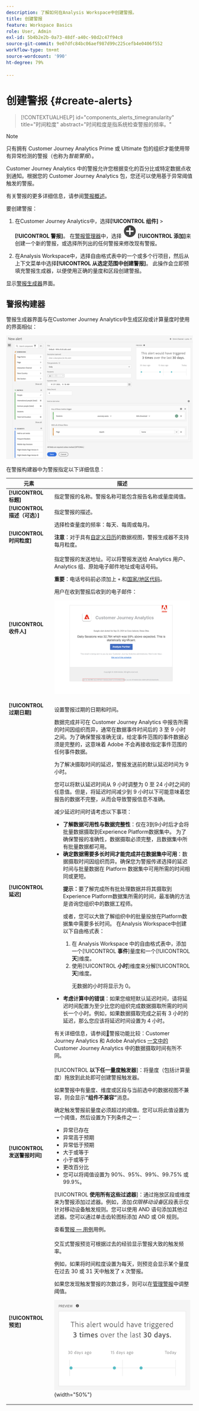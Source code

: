 ```yaml
---
description: 了解如何在Analysis Workspace中创建警报。
title: 创建警报
feature: Workspace Basics
role: User, Admin
exl-id: 5b4b2e2b-0a73-48df-a40c-98d2c47f94c8
source-git-commit: 9e07dfc84bc06aef987d99c225cefb4e0406f552
workflow-type: tm+mt
source-wordcount: '990'
ht-degree: 79%

---
```


# 创建警报 {#create-alerts}

<!-- markdownlint-disable MD034 -->

>[!CONTEXTUALHELP]
>id="components_alerts_timegranularity"
>title="时间粒度"
>abstract="时间粒度是指系统检查警报的频率。"

<!-- markdownlint-enable MD034 -->


>[!NOTE]
>
>只有拥有 Customer Journey Analytics Prime 或 Ultimate 包的组织才能使用带有异常检测的警报（也称为&#x200B;_智能警报_）。

Customer Journey Analytics 中的警报允许您根据变化的百分比或特定数据点收到通知。根据您的 Customer Journey Analytics 包，您还可以使用基于异常阈值触发的警报。

有关警报的更多详细信息，请参阅[警报概述](/help/components/c-intelligent-alerts/intelligent-alerts.md)。

要创建警报：

<!-- Note that there are difference in how alerts are created in CJA vs AA. In AA you can create alerts from the Workspace menu and using a shortcut; these are not possible in CJA... -->

1. 在Customer Journey Analytics中，选择&#x200B;**[!UICONTROL 组件]** > **[!UICONTROL 警报]**。 在[警报管理器](alert-manager.md)中，选择 ![AddCircle](/help/assets/icons/AddCircle.svg) **[!UICONTROL 添加]**&#x200B;来创建一个新的警报，或选择所列出的任何警报来修改现有警报。

1. 在Analysis Workspace中，选择自由格式表中的一个或多个行项目，然后从上下文菜单中选择&#x200B;**[!UICONTROL 从选定范围中创建警报]**。 此操作会立即预填充警报生成器，以便使用正确的量度和区段创建警报。

显示[警报生成器](#alert-builder)界面。


## 警报构建器

警报生成器界面与在Customer Journey Analytics中生成区段或计算量度时使用的界面相似：

![警报构建器界面](assets/alert-builder.png)

在警报构建器中为警报指定以下详细信息：

| 元素 | 描述 |
|---------|----------|
| **[!UICONTROL 标题]** | 指定警报的名称。警报名称可能包含报告名称或量度阈值。 |
| **[!UICONTROL 描述（可选）]** | 指定警报的描述。 |
| **[!UICONTROL 时间粒度]** | 选择检查量度的频率：每天、每周或每月。<p><b>注意</b>：对于具有[自定义日历](/help/data-views/create-dataview.md#calendar)的数据视图，警报生成器不支持每月粒度。<!--true?--></p> |
| **[!UICONTROL 收件人]** | 指定警报的发送地址。可以将警报发送给 Analytics 用户、Analytics 组、原始电子邮件地址或电话号码。<p><b>重要</b>：电话号码前必须加上 `+` 和[国家/地区代码](https://countrycode.org/)。</p><p>用户在收到警报后收到的电子邮件：</p><p>![警报电子邮件](assets/alerts-email.PNG)</p> |
| **[!UICONTROL 过期日期]** | 设置警报过期的日期和时间。 |
| **[!UICONTROL 延迟]** | 数据完成并可在 Customer Journey Analytics 中报告所需的时间因组织而异，通常在数据事件时间后的 3 至 9 小时之间。为了确保警报准确无误，给定事件范围的事件数据必须是完整的，这意味着 Adobe 不会再接收指定事件范围的任何事件数据。<p>为了解决摄取时间的延迟，警报发送前的默认延迟时间为 9 小时。</p><p>您可以将默认延迟时间从 9 小时调整为 0 至 24 小时之间的任意值。但是，将延迟时间减少到 9 小时以下可能意味着您报告的数据不完整，从而会导致警报信息不准确。</p><p>减少延迟时间时请考虑以下事项：</p><ul><li>**了解数据可用性与数据完整性**：仅在3到9小时后才会将批量数据摄取到Experience Platform数据集中。 为了确保警报的准确性，数据摄取必须完整，且数据集中所有批量数据都可用。</li><li>**确定数据需要多长时间才能完成并在数据集中可用**：数据摄取时间因组织而异。确保您为警报传递选择的延迟时间与批量数据在 Platform 数据集中可用所需的时间相同或更短<!--add link? -->。</li><p>**提示：**&#x200B;要了解完成所有批处理数据并将其摄取到Experience Platform数据集所需的时间，最准确的方法是咨询您组织中的数据工程师。</p><p>或者，您可以大致了解组织中的批量投放在Platform数据集中需要多长时间。 在Analysis Workspace中创建以下自由格式表：</p><ol><li>在 Analysis Workspace 中的自由格式表中，添加一个&#x200B;[!UICONTROL **事件**]&#x200B;量度和一个&#x200B;[!UICONTROL **天**]&#x200B;维度。</li><li>使用&#x200B;[!UICONTROL **小时**]&#x200B;维度来分解&#x200B;[!UICONTROL **天**]&#x200B;维度。<p>无数据的小时将显示为 0。</p></li></ol><li>**考虑计算中的错误**：如果您缩短默认延迟时间，请将延迟时间配置为至少比您的组织完成数据摄取所需的时间长一个小时。例如，如果数据摄取完成之前有 3 小时的延迟，那么您应该将延迟时间设置为 4 小时。</li></ul><p>有关详细信息，请参阅[&#128279;](/help/components/c-intelligent-alerts/alerts-feature-comparison.md)警报功能比较：Customer Journey Analytics 和 Adobe Analytics [一文中的](/help/components/c-intelligent-alerts/alerts-feature-comparison.md#data-ingestion-times-vary-in-customer-journey-analytics) Customer Journey Analytics 中的数据摄取时间有所不同。 |
| **[!UICONTROL 发送警报时间]** | [!UICONTROL **以下任一量度触发器**]：将量度（包括计算量度）拖放到此处即可创建警报触发器。<p>如果警报中有量度、维度或区段与当前选中的数据视图不兼容，则会显示&#x200B;**“组件不兼容”**&#x200B;消息。</p><p>确定触发警报前量度必须超过的阈值。您可以将此值设置为一个阈值，然后设置为下列条件之一：</p><ul><li>异常已存在</li><li>异常高于预期</li><li>异常低于预期</li><li>大于或等于</li><li>小于或等于</li><li>更改百分比</li><li>您可以将阈值设置为 90%、95%、99%、99.75% 或 99.9%。</li></ul><p>[!UICONTROL **使用所有这些过滤器**]：通过拖放区段或维度来为警报添加过滤器。例如，添加&#x200B;*仅限移动设备*&#x200B;区段表示仅针对移动设备触发规则。您可以使用 AND 语句添加其他过滤器。您可以通过单击齿轮图标添加 AND 或 OR 规则。</p><p>查看[警报 — 用例](/help/components/c-intelligent-alerts/alerts-use-cases.md)用例。</p> |
| **[!UICONTROL 预览]** | 交互式警报预览可根据过去的经验显示警报大致的触发频率。<p>例如，如果将时间粒度设置为每天，则预览会显示某个量度在过去 30 或 31 天中触发了 x 次警报。</p><p>如果您发现触发警报的次数过多，则可以在[管理警报](/help/components/c-intelligent-alerts/alert-manager.md)中调整阈值。</p><p>![](assets/alert-preview.png){width="50%"}</p> |
